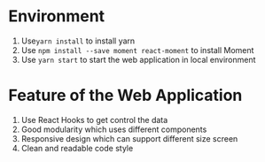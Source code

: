 # Environment
1. Use```yarn install``` to install yarn
2. Use ```npm install --save moment react-moment``` to install Moment
3. Use ```yarn start``` to start the web application in local environment

# Feature of the Web Application
1. Use React Hooks to get control the data
2. Good modularity which uses different components
3. Responsive design which can support different size screen
4. Clean and readable code style

